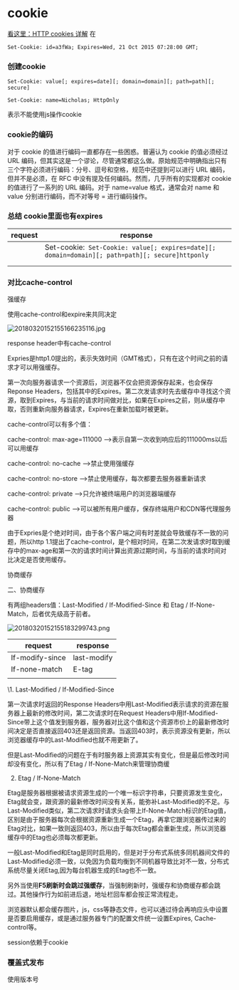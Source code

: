 # cookie
[看这里：HTTP cookies 详解](https://www.kancloud.cn/kancloud/http-cookies-explained/48332)
在
```
Set-Cookie: id=a3fWa; Expires=Wed, 21 Oct 2015 07:28:00 GMT;
```

### 创建cookie
```
Set-Cookie: value[; expires=date][; domain=domain][; path=path][; secure]
```
```
Set-Cookie: name=Nicholas; HttpOnly
```
表示不能使用js操作cookie

### cookie的编码

对于 cookie 的值进行编码一直都存在一些困惑。普遍认为 cookie 的值必须经过 URL 编码，但其实这是一个谬论，尽管通常都这么做。原始规范中明确指出只有三个字符必须进行编码：分号、逗号和空格，规范中还提到可以进行 URL 编码，但并不是必须，在 RFC 中没有提及任何编码。然而，几乎所有的实现都对 cookie 的值进行了一系列的 URL 编码。对于 name=value 格式，通常会对 name 和 value 分别进行编码，而不对等号 = 进行编码操作。

### 总结  cookie里面也有expires

| request | response                                                     |
| ------- | ------------------------------------------------------------ |
|         | Set-cookie:``` Set-Cookie: value[; expires=date][; domain=domain][; path=path][; secure]httponly``` |
|         |                                                              |
|         |                                                              |

### 对比cache-control

强缓存

使用cache-control和expire来共同决定

![20180320152155166235116.jpg](http://osmisz4zw.bkt.clouddn.com/20180320152155166235116.jpg)



response header中有cache-control

Expries是http1.0提出的，表示失效时间（GMT格式），只有在这个时间之前的请求才可以用强缓存。

第一次向服务器请求一个资源后，浏览器不仅会把资源保存起来，也会保存Reponse Headers，包括其中的Expires。第二次发请求时先去缓存中寻找这个资源，取到Expires，与当前的请求时间做对比，如果在Expires之前，则从缓存中取，否则重新向服务器请求，Expires在重新加载时被更新。

cache-control可以有多个值：

cache-control: max-age=111000  -->表示自第一次收到响应后的111000ms以后可以用缓存

cache-control: no-cache   -->禁止使用强缓存

cache-control: no-store  -->禁止使用缓存，每次都要去服务器重新请求

cache-control: private  -->只允许被终端用户的浏览器端缓存

cache-control: public -->可以被所有用户缓存，保存终端用户和CDN等代理服务器

由于Expries是个绝对时间，由于各个客户端之间有时差就会导致缓存不一致的问题，所以http 1.1提出了cache-control，是个相对时间，在第二次发请求时取到缓存中的max-age和第一次的请求时间计算出资源过期时间，与当前的请求时间对比决定是否使用缓存。





协商缓存



二、协商缓存 

有两组headers值：Last-Modified / If-Modified-Since 和 Etag / If-None-Match，后者优先级高于前者。

![20180320152155183299743.png](http://osmisz4zw.bkt.clouddn.com/20180320152155183299743.png)



| request         | response    |
| --------------- | ----------- |
| If-modify-since | last-modify |
| If-none-match   | E-tag       |
|                 |             |

\1. Last-Modified / If-Modified-Since

第一次请求时返回的Response Headers中用Last-Modified表示请求的资源在服务器上最新的修改时间，第二次请求时在Request Headers中用If-Modified-Since带上这个值发到服务器，服务器对比这个值和这个资源市价上的最新修改时间决定是否直接返回403还是返回资源。当返回403时，表示资源没有更新，所以浏览器缓存中的Last-Modified也就不用更新了。

但是Last-Modified的问题在于有时服务器上资源其实有变化，但是最后修改时间却没有变化，所以有了Etag / If-None-Match来管理协商缓



2. Etag / If-None-Match

Etag是服务器根据被请求资源生成的一个唯一标识字符串，只要资源发生变化，Etag就会变，跟资源的最新修改时间没有关系，能弥补Last-Modified的不足。与Last-Modified类似，第二次请求时请求头会带上If-None-Match标识的Etag值，区别是由于服务器每次会根据资源重新生成一个Etag，再拿它跟浏览器传过来的Etag对比，如果一致则返回403，所以由于每次Etag都会重新生成，所以浏览器缓存中的Etag也必须每次都更新。

一般Last-Modified和Etag是同时启用的，但是对于分布式系统多同机器间文件的Last-Modified必须一致，以免因为负载均衡到不同机器导致比对不一致，分布式系统尽量关闭Etag,因为每台机器生成的Etag也不一致。

另外当使用**F5刷新时会跳过强缓存**，当强制刷新时，强缓存和协商缓存都会跳过。其他操作行为如前进后退，地址栏回车都会按正常流程走。

浏览器默认都会缓存图片，js，css等静态文件，也可以通过待会再响应头中设置是否要启用缓存，或是通过服务器专门的配置文件统一设置Expires, Cache-control等。



session依赖于cookie

### 覆盖式发布

使用版本号


